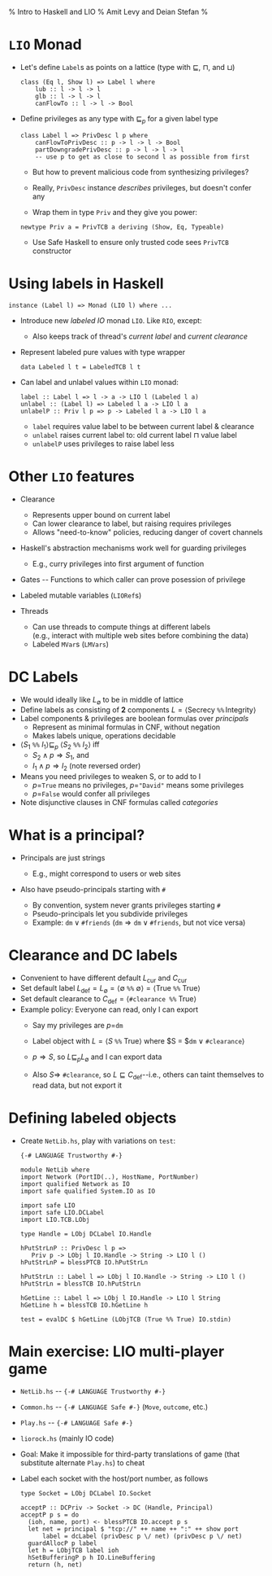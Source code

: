 % Intro to Haskell and LIO
% Amit Levy and Deian Stefan
%

# `LIO` Monad
<!--
[[Stefan]](http://www.cse.chalmers.se/~russo/publications_files/haskell11.pdf)
-->

* Let's define `Label`s as points on a lattice
    (type with $\sqsubseteq$, $\sqcap$, and $\sqcup$)

    ~~~~ {.haskell}
    class (Eq l, Show l) => Label l where
        lub :: l -> l -> l
        glb :: l -> l -> l
        canFlowTo :: l -> l -> Bool
    ~~~~

* Define privileges as any type with $\sqsubseteq_p$ for a given label
      type

    ~~~~ {.haskell}
    class Label l => PrivDesc l p where
        canFlowToPrivDesc :: p -> l -> l -> Bool
        partDowngradePrivDesc :: p -> l -> l -> l
        -- use p to get as close to second l as possible from first
    ~~~~

    * But how to prevent malicious code from synthesizing privileges?

    * Really, `PrivDesc` instance _describes_ privileges, but doesn't
      confer any

    * Wrap them in type `Priv` and they give you power:

    ~~~~ {.haskell}
    newtype Priv a = PrivTCB a deriving (Show, Eq, Typeable)
    ~~~~

    * Use Safe Haskell to ensure only trusted code sees `PrivTCB` constructor

# Using labels in Haskell

~~~~ {.haskell}
instance (Label l) => Monad (LIO l) where ...
~~~~

* Introduce new _labeled IO_ monad `LIO`.  Like `RIO`, except:
    * Also keeps track of thread's _current label_ and _current clearance_

* Represent labeled pure values with type wrapper

    ~~~~ {.haskell}
    data Labeled l t = LabeledTCB l t
    ~~~~

* Can label and unlabel values within `LIO` monad:

    ~~~~ {.haskell}
    label :: Label l => l -> a -> LIO l (Labeled l a)
    unlabel :: (Label l) => Labeled l a -> LIO l a
    unlabelP :: Priv l p => p -> Labeled l a -> LIO l a
    ~~~~

    * `label` requires value label to be between current label & clearance
    * `unlabel` raises current label to:  old current label $\sqcap$ value label
    * `unlabelP` uses privileges to raise label less

# Other `LIO` features

* Clearance
    * Represents upper bound on current label
    * Can lower clearance to label, but raising requires privileges
    * Allows "need-to-know" policies, reducing danger of covert channels

* Haskell's abstraction mechanisms work well for guarding privileges
    * E.g., curry privileges into first argument of function

* Gates -- Functions to which caller can prove posession of privilege

* Labeled mutable variables (`LIORef`s)

* Threads
    * Can use threads to compute things at different labels  
      (e.g., interact with multiple web sites before combining the data)
    * Labeled `MVar`s (`LMVars`)


# DC Labels

* We would ideally like $L_\emptyset$ to be in middle of lattice
* Define labels as consisting of **2** components
  $L = \langle$Secrecy `%%` Integrity$\rangle$
* Label components & privileges are boolean formulas over *principals*
    * Represent as minimal formulas in CNF, without negation
    * Makes labels unique, operations decidable
* $\langle S_1$ `%%` $I_1\rangle\sqsubseteq_p
  \ \langle S_2$ `%%` $I_2\rangle$
  iff
    * $S_2 \wedge p \Longrightarrow S_1$, and
    * $I_1 \wedge p \Longrightarrow I_2$ (note reversed order)
* Means you need privileges to weaken S, or to add to I
    * $p=$`True` means no privileges, $p=$`"David"` means some privileges
    * $p=$`False` would confer all privileges
* Note disjunctive clauses in CNF formulas called
    _categories_

# What is a principal?

* Principals are just strings
    * E.g., might correspond to users or web sites

* Also have pseudo-principals starting with `#`
    * By convention, system never grants privileges starting `#`
    * Pseudo-principals let you subdivide privileges
    * Example: $\texttt{dm}\vee\texttt{#friends}$
      ($\texttt{dm}\Longrightarrow\texttt{dm}\vee\texttt{#friends}$,
      but not vice versa)


# Clearance and DC labels

* Convenient to have different default $L_\mathrm{cur}$ and $C_\mathrm{cur}$
* Set default label $L_\mathrm{def} = L_\emptyset = \langle\emptyset$ 
  `%%` $\emptyset\rangle = \langle$True `%%` True$\rangle$
* Set default clearance to $C_\mathrm{def} =\langle$`#clearance %%` True$\rangle$
* Example policy: Everyone can read, only I can export
    * Say my privileges are $p=$`dm`
    * Label object with $L = \langle S$ `%%` True$\rangle$
     where $S = $`dm` $\vee$ `#clearance`$\rangle$

    * $p\Longrightarrow S$, so $L\sqsubseteq_p L_\emptyset$ and I can
      export data

    * Also $S\Longrightarrow$ `#clearance`, so $L\sqsubseteq
      C_\mathrm{def}$--i.e., others can taint themselves to read data,
      but not export it

# Defining labeled objects

* Create `NetLib.hs`, play with variations on `test`:

    ~~~ {.haskell}
    {-# LANGUAGE Trustworthy #-}

    module NetLib where
    import Network (PortID(..), HostName, PortNumber)
    import qualified Network as IO
    import safe qualified System.IO as IO

    import safe LIO
    import safe LIO.DCLabel
    import LIO.TCB.LObj

    type Handle = LObj DCLabel IO.Handle

    hPutStrLnP :: PrivDesc l p =>
       Priv p -> LObj l IO.Handle -> String -> LIO l ()
    hPutStrLnP = blessPTCB IO.hPutStrLn

    hPutStrLn :: Label l => LObj l IO.Handle -> String -> LIO l ()
    hPutStrLn = blessTCB IO.hPutStrLn

    hGetLine :: Label l => LObj l IO.Handle -> LIO l String
    hGetLine h = blessTCB IO.hGetLine h

    test = evalDC $ hGetLine (LObjTCB (True %% True) IO.stdin)
    ~~~

# Main exercise: LIO multi-player game

* `NetLib.hs` -- `{-# LANGUAGE Trustworthy #-}`
* `Common.hs` -- `{-# LANGUAGE Safe #-}` (`Move`, `outcome`, etc.)
* `Play.hs` -- `{-# LANGUAGE Safe #-}`
* `liorock.hs` (mainly IO code)

* Goal: Make it impossible for third-party translations of game (that
  substitute alternate `Play.hs`) to cheat

* Label each socket with the host/port number, as follows

    ~~~ {.haskell}
    type Socket = LObj DCLabel IO.Socket

    acceptP :: DCPriv -> Socket -> DC (Handle, Principal)
    acceptP p s = do
      (ioh, name, port) <- blessPTCB IO.accept p s
      let net = principal $ "tcp://" ++ name ++ ":" ++ show port
          label = dcLabel (privDesc p \/ net) (privDesc p \/ net)
      guardAllocP p label
      let h = LObjTCB label ioh
      hSetBufferingP p h IO.LineBuffering
      return (h, net)
    ~~~ 


[cabal-install]: http://hackage.haskell.org/package/cabal-install
[RWH]: http://book.realworldhaskell.org/
[Platform]: http://hackage.haskell.org/platform/
[GHC]: http://www.haskell.org/haskellwiki/GHC
[GHCdoc]: http://www.haskell.org/ghc/docs/latest/html/users_guide/index.html
[GHCI]: http://www.haskell.org/ghc/docs/latest/html/users_guide/ghci.html
[Hoogle]: http://www.haskell.org/hoogle/
[DMR]: http://www.haskell.org/onlinereport/haskell2010/haskellch4.html#x10-930004.5.5
[DMRWiki]: http://www.haskell.org/haskellwiki/Monomorphism_restriction
[Awkward]: http://research.microsoft.com/en-us/um/people/simonpj/papers/marktoberdorf/mark.pdf
[default]: http://www.haskell.org/onlinereport/haskell2010/haskellch4.html#x10-790004.3.4



[SafeHaskell]: http://www.haskell.org/ghc/docs/latest/html/users_guide/safe-haskell.html

[`Network`]: http://hackage.haskell.org/packages/archive/network/latest/doc/html/Network.html
[imprecise exceptions]: http://research.microsoft.com/en-us/um/people/simonpj/papers/imprecise-exn.htm
[`Control.Exception`]: http://hackage.haskell.org/packages/archive/base/latest/doc/html/Control-Exception.html
[`Control.Concurrent`]: http://hackage.haskell.org/packages/archive/base/latest/doc/html/Control-Concurrent.html
[`Control.Concurrent.Chan`]: http://hackage.haskell.org/packages/archive/base/latest/doc/html/Control-Concurrent-Chan.html
[`Network.Socket`]: http://hackage.haskell.org/packages/archive/network/latest/doc/html/Network-Socket.html
[`System.Timeout`]: http://hackage.haskell.org/packages/archive/base/latest/doc/html/System-Timeout.html
[`MVar`]: http://hackage.haskell.org/packages/archive/base/latest/doc/html/Control-Concurrent-MVar.html
[`bracket`]: http://hackage.haskell.org/packages/archive/base/latest/doc/html/Control-Exception.html#v:bracket
[RFC3493]: http://tools.ietf.org/html/rfc3493
